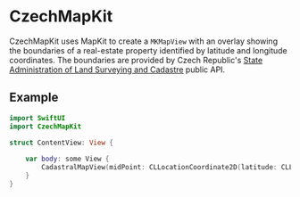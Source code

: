 # CzechMapKit

CzechMapKit uses MapKit to create a `MKMapView` with an overlay showing the boundaries of a real-estate property identified by latitude and longitude coordinates. The boundaries are provided by Czech Republic's [State Administration of Land Surveying and Cadastre](https://cuzk.cz/en) public API.

## Example

```swift
import SwiftUI
import CzechMapKit

struct ContentView: View {
    
    var body: some View {
        CadastralMapView(midPoint: CLLocationCoordinate2D(latitude: CLLocationDegrees(49.30068), longitude: CLLocationDegrees(16.651604)))
    }
}
```

